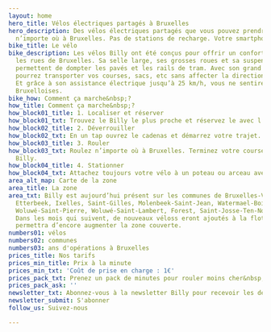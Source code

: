 ```yaml
---
layout: home
hero_title: Vélos électriques partagés à Bruxelles
hero_description: Des vélos électriques partagés que vous pouvez prendre et déposer
  n’importe où à Bruxelles. Pas de stations de recharge. Votre smartphone est la clé.
bike_title: Le vélo
bike_description: Les vélos Billy ont été conçus pour offrir un confort optimal dans
  les rues de Bruxelles. Sa selle large, ses grosses roues et sa suspension avant
  permettent de dompter les pavés et les rails de tram. Avec son grand panier vous
  pourrez transporter vos courses, sacs, etc sans affecter la direction et sa stabilité.
  Et grâce à son assistance électrique jusqu’à 25 km/h, vous ne sentirez pas les côtes
  Bruxelloises.
bike_how: Comment ça marche&nbsp;?
how_title: Comment ça marche&nbsp;?
how_block01_title: 1. Localiser et réserver
how_block01_txt: Trouvez le Billy le plus proche et réservez le avec l’application.
how_block02_title: 2. Déverrouiller
how_block02_txt: En un tap ouvrez le cadenas et démarrez votre trajet.
how_block03_title: 3. Rouler
how_block03_txt: Roulez n’importe où à Bruxelles. Terminez votre course dans la zone
  Billy.
how_block04_title: 4. Stationner
how_block04_txt: Attachez toujours votre vélo à un poteau ou arceau avec sa chaîne.
area_alt_map: Carte de la zone
area_title: La zone
area_txt: Billy est aujourd’hui présent sur les communes de Bruxelles-Ville, Schaerbeek,
  Etterbeek, Ixelles, Saint-Gilles, Molenbeek-Saint-Jean, Watermael-Boisfort, Auderghem,
  Woluwé-Saint-Pierre, Woluwé-Saint-Lambert, Forest, Saint-Josse-Ten-Noode et Uccle.
  Dans les mois qui suivent, de nouveaux véloss eront ajoutés à la flotte, ce qui
  permettra d’encore augmenter la zone couverte.
numbers01: vélos
numbers02: communes
numbers03: ans d'opérations à Bruxelles
prices_title: Nos tarifs
prices_min_title: Prix à la minute
prices_min_txt: 'Coût de prise en charge : 1€'
prices_pack_txt: Prenez un pack de minutes pour rouler moins cher&nbsp;!
prices_pack_ask: ''
newsletter_txt: Abonnez-vous à la newsletter Billy pour recevoir les dernières updates&nbsp;!
newsletter_submit: S'abonner
follow_us: Suivez-nous

---
```

